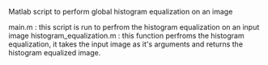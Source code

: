 Matlab script to perform global histogram equalization on an image 

main.m : this script is run to perfrom the histogram equalization on an input image 
histogram_equalization.m : this function perfroms the histogram equalization, it takes the input image as it's arguments and returns the histogram equalized image.
